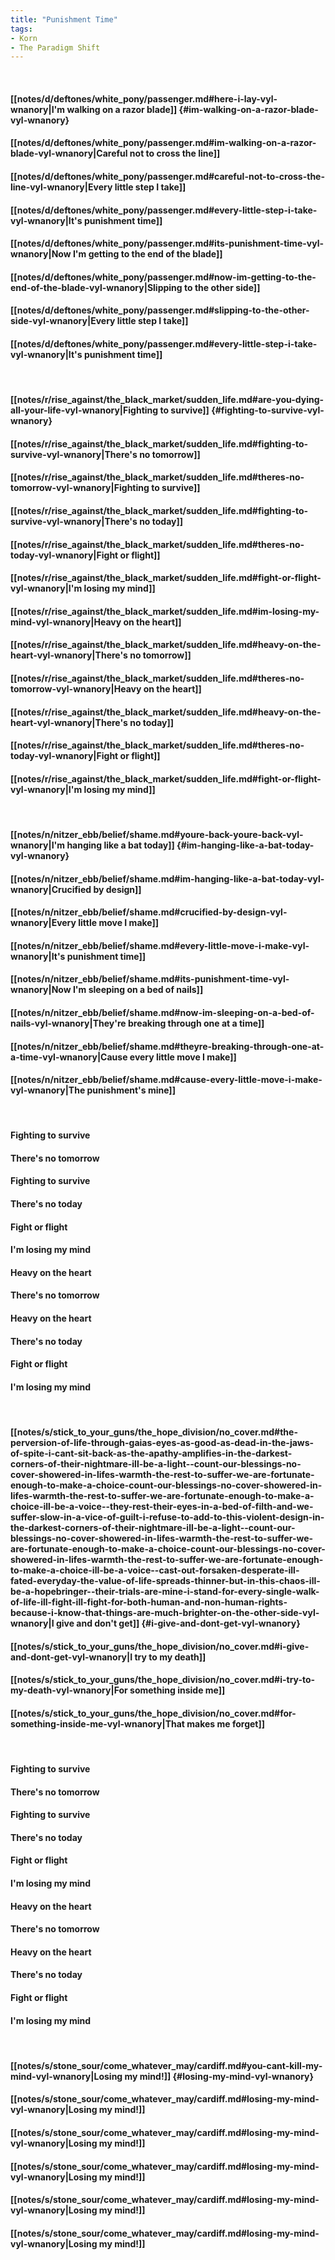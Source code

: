 ```yaml
---
title: "Punishment Time"
tags:
- Korn
- The Paradigm Shift
---
```

&nbsp;
#### [[notes/d/deftones/white_pony/passenger.md#here-i-lay-vyl-wnanory|I'm walking on a razor blade]] {#im-walking-on-a-razor-blade-vyl-wnanory}
#### [[notes/d/deftones/white_pony/passenger.md#im-walking-on-a-razor-blade-vyl-wnanory|Careful not to cross the line]]
#### [[notes/d/deftones/white_pony/passenger.md#careful-not-to-cross-the-line-vyl-wnanory|Every little step I take]]
#### [[notes/d/deftones/white_pony/passenger.md#every-little-step-i-take-vyl-wnanory|It's punishment time]]
#### [[notes/d/deftones/white_pony/passenger.md#its-punishment-time-vyl-wnanory|Now I'm getting to the end of the blade]]
#### [[notes/d/deftones/white_pony/passenger.md#now-im-getting-to-the-end-of-the-blade-vyl-wnanory|Slipping to the other side]]
#### [[notes/d/deftones/white_pony/passenger.md#slipping-to-the-other-side-vyl-wnanory|Every little step I take]]
#### [[notes/d/deftones/white_pony/passenger.md#every-little-step-i-take-vyl-wnanory|It's punishment time]]
&nbsp;
#### [[notes/r/rise_against/the_black_market/sudden_life.md#are-you-dying-all-your-life-vyl-wnanory|Fighting to survive]] {#fighting-to-survive-vyl-wnanory}
#### [[notes/r/rise_against/the_black_market/sudden_life.md#fighting-to-survive-vyl-wnanory|There's no tomorrow]]
#### [[notes/r/rise_against/the_black_market/sudden_life.md#theres-no-tomorrow-vyl-wnanory|Fighting to survive]]
#### [[notes/r/rise_against/the_black_market/sudden_life.md#fighting-to-survive-vyl-wnanory|There's no today]]
#### [[notes/r/rise_against/the_black_market/sudden_life.md#theres-no-today-vyl-wnanory|Fight or flight]]
#### [[notes/r/rise_against/the_black_market/sudden_life.md#fight-or-flight-vyl-wnanory|I'm losing my mind]]
#### [[notes/r/rise_against/the_black_market/sudden_life.md#im-losing-my-mind-vyl-wnanory|Heavy on the heart]]
#### [[notes/r/rise_against/the_black_market/sudden_life.md#heavy-on-the-heart-vyl-wnanory|There's no tomorrow]]
#### [[notes/r/rise_against/the_black_market/sudden_life.md#theres-no-tomorrow-vyl-wnanory|Heavy on the heart]]
#### [[notes/r/rise_against/the_black_market/sudden_life.md#heavy-on-the-heart-vyl-wnanory|There's no today]]
#### [[notes/r/rise_against/the_black_market/sudden_life.md#theres-no-today-vyl-wnanory|Fight or flight]]
#### [[notes/r/rise_against/the_black_market/sudden_life.md#fight-or-flight-vyl-wnanory|I'm losing my mind]]
&nbsp;
#### [[notes/n/nitzer_ebb/belief/shame.md#youre-back-youre-back-vyl-wnanory|I'm hanging like a bat today]] {#im-hanging-like-a-bat-today-vyl-wnanory}
#### [[notes/n/nitzer_ebb/belief/shame.md#im-hanging-like-a-bat-today-vyl-wnanory|Crucified by design]]
#### [[notes/n/nitzer_ebb/belief/shame.md#crucified-by-design-vyl-wnanory|Every little move I make]]
#### [[notes/n/nitzer_ebb/belief/shame.md#every-little-move-i-make-vyl-wnanory|It's punishment time]]
#### [[notes/n/nitzer_ebb/belief/shame.md#its-punishment-time-vyl-wnanory|Now I'm sleeping on a bed of nails]]
#### [[notes/n/nitzer_ebb/belief/shame.md#now-im-sleeping-on-a-bed-of-nails-vyl-wnanory|They're breaking through one at a time]]
#### [[notes/n/nitzer_ebb/belief/shame.md#theyre-breaking-through-one-at-a-time-vyl-wnanory|Cause every little move I make]]
#### [[notes/n/nitzer_ebb/belief/shame.md#cause-every-little-move-i-make-vyl-wnanory|The punishment's mine]]
&nbsp;
#### Fighting to survive
#### There's no tomorrow
#### Fighting to survive
#### There's no today
#### Fight or flight
#### I'm losing my mind
#### Heavy on the heart
#### There's no tomorrow
#### Heavy on the heart
#### There's no today
#### Fight or flight
#### I'm losing my mind
&nbsp;
#### [[notes/s/stick_to_your_guns/the_hope_division/no_cover.md#the-perversion-of-life-through-gaias-eyes-as-good-as-dead-in-the-jaws-of-spite-i-cant-sit-back-as-the-apathy-amplifies-in-the-darkest-corners-of-their-nightmare-ill-be-a-light--count-our-blessings-no-cover-showered-in-lifes-warmth-the-rest-to-suffer-we-are-fortunate-enough-to-make-a-choice-count-our-blessings-no-cover-showered-in-lifes-warmth-the-rest-to-suffer-we-are-fortunate-enough-to-make-a-choice-ill-be-a-voice--they-rest-their-eyes-in-a-bed-of-filth-and-we-suffer-slow-in-a-vice-of-guilt-i-refuse-to-add-to-this-violent-design-in-the-darkest-corners-of-their-nightmare-ill-be-a-light--count-our-blessings-no-cover-showered-in-lifes-warmth-the-rest-to-suffer-we-are-fortunate-enough-to-make-a-choice-count-our-blessings-no-cover-showered-in-lifes-warmth-the-rest-to-suffer-we-are-fortunate-enough-to-make-a-choice-ill-be-a-voice--cast-out-forsaken-desperate-ill-fated-everyday-the-value-of-life-spreads-thinner-but-in-this-chaos-ill-be-a-hopebringer--their-trials-are-mine-i-stand-for-every-single-walk-of-life-ill-fight-ill-fight-for-both-human-and-non-human-rights-because-i-know-that-things-are-much-brighter-on-the-other-side-vyl-wnanory|I give and don't get]] {#i-give-and-dont-get-vyl-wnanory}
#### [[notes/s/stick_to_your_guns/the_hope_division/no_cover.md#i-give-and-dont-get-vyl-wnanory|I try to my death]]
#### [[notes/s/stick_to_your_guns/the_hope_division/no_cover.md#i-try-to-my-death-vyl-wnanory|For something inside me]]
#### [[notes/s/stick_to_your_guns/the_hope_division/no_cover.md#for-something-inside-me-vyl-wnanory|That makes me forget]]
&nbsp;
#### Fighting to survive
#### There's no tomorrow
#### Fighting to survive
#### There's no today
#### Fight or flight
#### I'm losing my mind
#### Heavy on the heart
#### There's no tomorrow
#### Heavy on the heart
#### There's no today
#### Fight or flight
#### I'm losing my mind
&nbsp;
#### [[notes/s/stone_sour/come_whatever_may/cardiff.md#you-cant-kill-my-mind-vyl-wnanory|Losing my mind!]] {#losing-my-mind-vyl-wnanory}
#### [[notes/s/stone_sour/come_whatever_may/cardiff.md#losing-my-mind-vyl-wnanory|Losing my mind!]]
#### [[notes/s/stone_sour/come_whatever_may/cardiff.md#losing-my-mind-vyl-wnanory|Losing my mind!]]
#### [[notes/s/stone_sour/come_whatever_may/cardiff.md#losing-my-mind-vyl-wnanory|Losing my mind!]]
#### [[notes/s/stone_sour/come_whatever_may/cardiff.md#losing-my-mind-vyl-wnanory|Losing my mind!]]
#### [[notes/s/stone_sour/come_whatever_may/cardiff.md#losing-my-mind-vyl-wnanory|Losing my mind!]]
